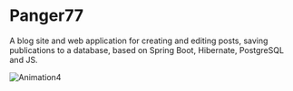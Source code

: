# Panger77
A blog site and web application for creating and editing posts, saving publications to a database, based on Spring Boot, Hibernate, PostgreSQL and JS.

![Animation4](https://user-images.githubusercontent.com/73635745/173608699-8273b2d6-379a-4914-b162-9b19e0104f5f.gif)

